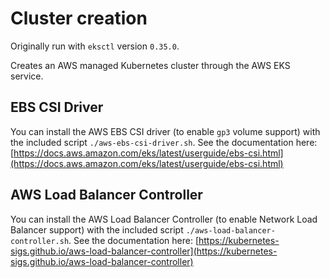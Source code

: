 # Cluster creation

Originally run with `eksctl` version `0.35.0`.

Creates an AWS managed Kubernetes cluster through the AWS EKS service.

## EBS CSI Driver

You can install the AWS EBS CSI driver (to enable `gp3` volume support) with the included script `./aws-ebs-csi-driver.sh`. See the documentation here: [https://docs.aws.amazon.com/eks/latest/userguide/ebs-csi.html](https://docs.aws.amazon.com/eks/latest/userguide/ebs-csi.html)

## AWS Load Balancer Controller

You can install the AWS Load Balancer Controller (to enable Network Load Balancer support) with the included script `./aws-load-balancer-controller.sh`. See the documentation here: [https://kubernetes-sigs.github.io/aws-load-balancer-controller](https://kubernetes-sigs.github.io/aws-load-balancer-controller)